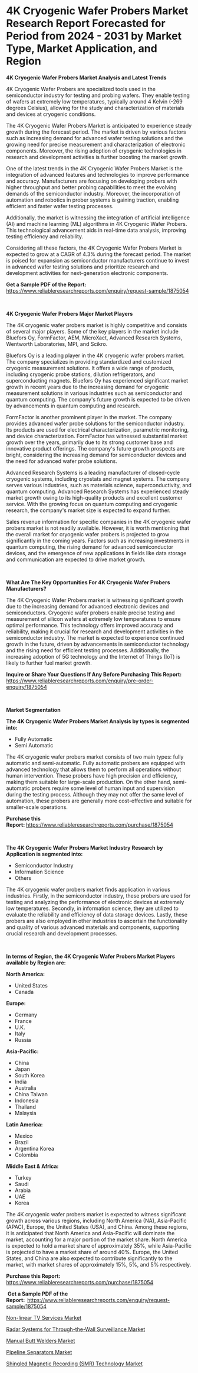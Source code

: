 <p><h1>4K Cryogenic Wafer Probers Market Research Report Forecasted for Period from 2024 -  2031 by Market Type, Market Application, and Region</h1></p><p><strong>4K Cryogenic Wafer Probers Market Analysis and Latest Trends</strong></p>
<p><p>4K Cryogenic Wafer Probers are specialized tools used in the semiconductor industry for testing and probing wafers. They enable testing of wafers at extremely low temperatures, typically around 4 Kelvin (-269 degrees Celsius), allowing for the study and characterization of materials and devices at cryogenic conditions.</p><p>The 4K Cryogenic Wafer Probers Market is anticipated to experience steady growth during the forecast period. The market is driven by various factors such as increasing demand for advanced wafer testing solutions and the growing need for precise measurement and characterization of electronic components. Moreover, the rising adoption of cryogenic technologies in research and development activities is further boosting the market growth.</p><p>One of the latest trends in the 4K Cryogenic Wafer Probers Market is the integration of advanced features and technologies to improve performance and accuracy. Manufacturers are focusing on developing probers with higher throughput and better probing capabilities to meet the evolving demands of the semiconductor industry. Moreover, the incorporation of automation and robotics in prober systems is gaining traction, enabling efficient and faster wafer testing processes.</p><p>Additionally, the market is witnessing the integration of artificial intelligence (AI) and machine learning (ML) algorithms in 4K Cryogenic Wafer Probers. This technological advancement aids in real-time data analysis, improving testing efficiency and reliability.</p><p>Considering all these factors, the 4K Cryogenic Wafer Probers Market is expected to grow at a CAGR of 4.3% during the forecast period. The market is poised for expansion as semiconductor manufacturers continue to invest in advanced wafer testing solutions and prioritize research and development activities for next-generation electronic components.</p></p>
<p><strong>Get a Sample PDF of the Report:&nbsp;</strong> <a href="https://www.reliableresearchreports.com/enquiry/request-sample/1875054">https://www.reliableresearchreports.com/enquiry/request-sample/1875054</a></p>
<p>&nbsp;</p>
<p><strong>4K Cryogenic Wafer Probers Major Market Players</strong></p>
<p><p>The 4K cryogenic wafer probers market is highly competitive and consists of several major players. Some of the key players in the market include Bluefors Oy, FormFactor, AEM, MicroXact, Advanced Research Systems, Wentworth Laboratories, MPI, and Scikro.</p><p>Bluefors Oy is a leading player in the 4K cryogenic wafer probers market. The company specializes in providing standardized and customized cryogenic measurement solutions. It offers a wide range of products, including cryogenic probe stations, dilution refrigerators, and superconducting magnets. Bluefors Oy has experienced significant market growth in recent years due to the increasing demand for cryogenic measurement solutions in various industries such as semiconductor and quantum computing. The company's future growth is expected to be driven by advancements in quantum computing and research.</p><p>FormFactor is another prominent player in the market. The company provides advanced wafer probe solutions for the semiconductor industry. Its products are used for electrical characterization, parametric monitoring, and device characterization. FormFactor has witnessed substantial market growth over the years, primarily due to its strong customer base and innovative product offerings. The company's future growth prospects are bright, considering the increasing demand for semiconductor devices and the need for advanced wafer probe solutions.</p><p>Advanced Research Systems is a leading manufacturer of closed-cycle cryogenic systems, including cryostats and magnet systems. The company serves various industries, such as materials science, superconductivity, and quantum computing. Advanced Research Systems has experienced steady market growth owing to its high-quality products and excellent customer service. With the growing focus on quantum computing and cryogenic research, the company's market size is expected to expand further.</p><p>Sales revenue information for specific companies in the 4K cryogenic wafer probers market is not readily available. However, it is worth mentioning that the overall market for cryogenic wafer probers is projected to grow significantly in the coming years. Factors such as increasing investments in quantum computing, the rising demand for advanced semiconductor devices, and the emergence of new applications in fields like data storage and communication are expected to drive market growth.</p></p>
<p>&nbsp;</p>
<p><strong>What Are The Key Opportunities For 4K Cryogenic Wafer Probers Manufacturers?</strong></p>
<p><p>The 4K Cryogenic Wafer Probers market is witnessing significant growth due to the increasing demand for advanced electronic devices and semiconductors. Cryogenic wafer probers enable precise testing and measurement of silicon wafers at extremely low temperatures to ensure optimal performance. This technology offers improved accuracy and reliability, making it crucial for research and development activities in the semiconductor industry. The market is expected to experience continued growth in the future, driven by advancements in semiconductor technology and the rising need for efficient testing processes. Additionally, the increasing adoption of 5G technology and the Internet of Things (IoT) is likely to further fuel market growth.</p></p>
<p><strong>Inquire or Share Your Questions If Any Before Purchasing This Report:</strong> <a href="https://www.reliableresearchreports.com/enquiry/pre-order-enquiry/1875054">https://www.reliableresearchreports.com/enquiry/pre-order-enquiry/1875054</a></p>
<p>&nbsp;</p>
<p><strong>Market Segmentation</strong></p>
<p><strong>The 4K Cryogenic Wafer Probers Market Analysis by types is segmented into:</strong></p>
<p><ul><li>Fully Automatic</li><li>Semi Automatic</li></ul></p>
<p><p>The 4K cryogenic wafer probers market consists of two main types: fully automatic and semi-automatic. Fully automatic probers are equipped with advanced technology that allows them to perform all operations without human intervention. These probers have high precision and efficiency, making them suitable for large-scale production. On the other hand, semi-automatic probers require some level of human input and supervision during the testing process. Although they may not offer the same level of automation, these probers are generally more cost-effective and suitable for smaller-scale operations.</p></p>
<p><strong>Purchase this Report:&nbsp;</strong><a href="https://www.reliableresearchreports.com/purchase/1875054">https://www.reliableresearchreports.com/purchase/1875054</a></p>
<p>&nbsp;</p>
<p><strong>The 4K Cryogenic Wafer Probers Market Industry Research by Application is segmented into:</strong></p>
<p><ul><li>Semiconductor Industry</li><li>Information Science</li><li>Others</li></ul></p>
<p><p>The 4K cryogenic wafer probers market finds application in various industries. Firstly, in the semiconductor industry, these probers are used for testing and analyzing the performance of electronic devices at extremely low temperatures. Secondly, in information science, they are utilized to evaluate the reliability and efficiency of data storage devices. Lastly, these probers are also employed in other industries to ascertain the functionality and quality of various advanced materials and components, supporting crucial research and development processes.</p></p>
<p>&nbsp;</p>
<p><strong>In terms of Region, the 4K Cryogenic Wafer Probers Market Players available by Region are:</strong></p>
<p>
    <p> <strong> North America: </strong>
        <ul>
            <li>United States</li>
            <li>Canada</li>
        </ul>
        </p> 
    <p> <strong> Europe: </strong>
        <ul>
            <li>Germany</li>
            <li>France</li>
            <li>U.K.</li>
            <li>Italy</li>
            <li>Russia</li>
        </ul>
        </p> 
    <p> <strong> Asia-Pacific: </strong>
        <ul>
            <li>China</li>
            <li>Japan</li>
            <li>South Korea</li>
            <li>India</li>
            <li>Australia</li>
            <li>China Taiwan</li>
            <li>Indonesia</li>
            <li>Thailand</li>
            <li>Malaysia</li>
        </ul>
        </p> 
    <p> <strong> Latin America: </strong>
        <ul>
            <li>Mexico</li>
            <li>Brazil</li>
            <li>Argentina Korea</li>
            <li>Colombia</li>
        </ul>
        </p> 
    <p> <strong> Middle East & Africa: </strong>
        <ul>
            <li>Turkey</li>
            <li>Saudi</li>
            <li>Arabia</li>
            <li>UAE</li>
            <li>Korea</li>
        </ul>
    </p>
    </p>
<p><p>The 4K cryogenic wafer probers market is expected to witness significant growth across various regions, including North America (NA), Asia-Pacific (APAC), Europe, the United States (USA), and China. Among these regions, it is anticipated that North America and Asia-Pacific will dominate the market, accounting for a major portion of the market share. North America is expected to hold a market share of approximately 35%, while Asia-Pacific is projected to have a market share of around 40%. Europe, the United States, and China are also expected to contribute significantly to the market, with market shares of approximately 15%, 5%, and 5% respectively.</p></p>
<p><strong>Purchase this Report: </strong><a href="https://www.reliableresearchreports.com/purchase/1875054">https://www.reliableresearchreports.com/purchase/1875054</a></p>
<p>&nbsp;<strong>Get a Sample PDF of the Report:&nbsp;&nbsp;</strong><a href="https://www.reliableresearchreports.com/enquiry/request-sample/1875054">https://www.reliableresearchreports.com/enquiry/request-sample/1875054</a></p>
<p><strong></strong></p>
<p><p><a href="https://medium.com/@lorilarson1929/non-linear-tv-services-market-comprehensive-assessment-by-type-application-and-geography-2a847606f415">Non-linear TV Services Market</a></p><p><a href="https://medium.com/@cynthiajohnson755/radar-systems-for-through-the-wall-surveillance-market-report-reveals-the-latest-trends-and-growth-143519295ccd">Radar Systems for Through-the-Wall Surveillance Market</a></p><p><a href="https://github.com/Krish2023na/Market-Research-Report-List-2/blob/main/manual-butt-welders-market.md">Manual Butt Welders Market</a></p><p><a href="https://github.com/kuntayevaz/Market-Research-Report-List-2/blob/main/pipeline-separators-market.md">Pipeline Separators Market</a></p><p><a href="https://medium.com/@lorilarson1929/shingled-magnetic-recording-smr-technology-market-size-and-market-trends-complete-industry-9428f623d5fe">Shingled Magnetic Recording (SMR) Technology Market</a></p></p>